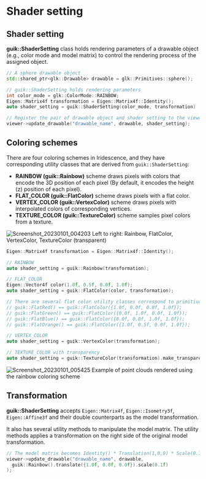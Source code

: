 # Shader setting

## Shader setting

**guik::ShaderSetting** class holds rendering parameters of a drawable object (e.g., color mode and model matrix) to control the rendering process of the assigned object.

```cpp
// A sphere drawable object
std::shared_ptr<glk::Drawable> drawable = glk::Primitives::sphere();

// guik::ShaderSetting holds rendering parameters
int color_mode = glk::ColorMode::RAINBOW;
Eigen::Matrix4f transformation = Eigen::Matrix4f::Identity();
auto shader_setting = guik::ShaderSetting(color_mode, transformation)

// Register the pair of drawable object and shader setting to the viewer
viewer->update_drawable("drawable_name", drawable, shader_setting);
```

## Coloring schemes

There are four coloring schemes in Iridescence, and they have corresponding utility classes that are derived from ```guik::ShaderSetting```:

- **RAINBOW (guik::Rainbow)** scheme draws pixels with colors that encode the 3D position of each pixel (By default, it encodes the height (z) position of each pixel).
- **FLAT_COLOR (guik::FlatColor)** scheme draws pixels with a flat color.
- **VERTEX_COLOR (guik::VertexColor)** scheme draws pixels with interpolated colors of corresponding vertices.
- **TEXTURE_COLOR (guik::TextureColor)** scheme samples pixel colors from a texture.

![Screenshot_20230101_004203](https://user-images.githubusercontent.com/31344317/210148371-c12e7126-2dc2-48e5-b43b-b57a7be9d92e.png)
Left to right: Rainbow, FlatColor, VertexColor, TextureColor (transparent)


```cpp
Eigen::Matrix4f transformation = Eigen::Matrix4f::Identity();

// RAINBOW
auto shader_setting = guik::Rainbow(transformation);

// FLAT_COLOR
Eigen::Vector4f color(1.0f, 0.5f, 0.0f, 1.0f);
auto shader_setting = guik::FlatColor(color, transformation);

// There are several flat color utility classes correspond to primitive colors
// guik::FlatRed() == guik::FlatColor({1.0f, 0.0f, 0.0f, 1.0f});
// guik::FlatGreen() == guik::FlatColor({0.0f, 1.0f, 0.0f, 1.0f});
// guik::FlatBlue() == guik::FlatColor({0.0f, 0.0f, 1.0f, 1.0f});
// guik::FlatOrange() == guik::FlatColor({1.0f, 0.5f, 0.0f, 1.0f});

// VERTEX_COLOR
auto shader_setting = guik::VertexColor(transformation);

// TEXTURE_COLOR with transparency
auto shader_setting = guik::TextureColor(transformation).make_transparent();
```

![Screenshot_20230101_005425](https://user-images.githubusercontent.com/31344317/210149282-38377bad-dfb8-4f86-a907-60cdcef10b92.png)
Example of point clouds rendered using the rainbow coloring scheme

## Transformation

**guik::ShaderSetting** accepts ```Eigen::Matrix4f```, ```Eigen::Isometry3f```, ```Eigen::Affine3f``` and their double counterparts as the model transformation.

It also has several utility methods to manipulate the model matrix. The utility methods applies a transformation on the right side of the original model transformation.
```cpp
// The model matrix becomes Identity() * Translation(1,0,0) * Scale(0.1)
viewer->update_drawable("drawable_name", drawable,
  guik::Rainbow().translate({1.0f, 0.0f, 0.0f}).scale(0.1f)
);
```
